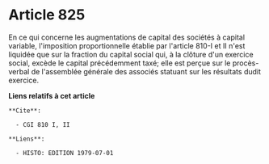 # Article 825

En ce qui concerne les augmentations de capital des sociétés à capital variable, l'imposition proportionnelle établie par
l'article 810-I et II n'est liquidée que sur la fraction du capital social qui, à la clôture d'un exercice social, excède le
capital précédemment taxé; elle est perçue sur le procès-verbal de l'assemblée générale des associés statuant sur les
résultats dudit exercice.

**Liens relatifs à cet article**

	**Cite**:

	  - CGI 810 I, II

	**Liens**:

	  - HISTO: EDITION 1979-07-01
